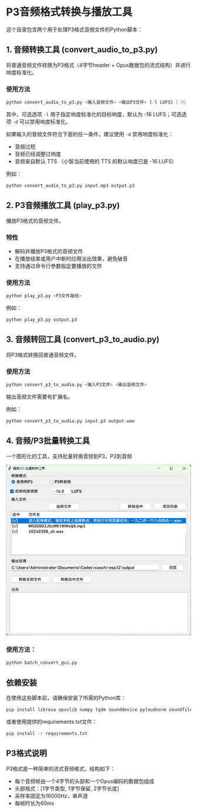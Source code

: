 # P3音频格式转换与播放工具

这个目录包含两个用于处理P3格式音频文件的Python脚本：

## 1. 音频转换工具 (convert_audio_to_p3.py)

将普通音频文件转换为P3格式（4字节header + Opus数据包的流式结构）并进行响度标准化。

### 使用方法

```bash
python convert_audio_to_p3.py <输入音频文件> <输出P3文件> [-l LUFS] [-d]
```

其中，可选选项 `-l` 用于指定响度标准化的目标响度，默认为 -16 LUFS；可选选项 `-d` 可以禁用响度标准化。

如果输入的音频文件符合下面的任一条件，建议使用 `-d` 禁用响度标准化：
- 音频过短
- 音频已经调整过响度
- 音频来自默认 TTS （小智当前使用的 TTS 的默认响度已是 -16 LUFS）

例如：
```bash
python convert_audio_to_p3.py input.mp3 output.p3
```

## 2. P3音频播放工具 (play_p3.py)

播放P3格式的音频文件。

### 特性

- 解码并播放P3格式的音频文件
- 在播放结束或用户中断时应用淡出效果，避免破音
- 支持通过命令行参数指定要播放的文件

### 使用方法

```bash
python play_p3.py <P3文件路径>
```

例如：
```bash
python play_p3.py output.p3
```

## 3. 音频转回工具 (convert_p3_to_audio.py)

将P3格式转换回普通音频文件。

### 使用方法

```bash
python convert_p3_to_audio.py <输入P3文件> <输出音频文件>
```

输出音频文件需要有扩展名。

例如：
```bash
python convert_p3_to_audio.py input.p3 output.wav
```
## 4. 音频/P3批量转换工具

一个图形化的工具，支持批量转换音频到P3，P3到音频

![](./img/img.png)

### 使用方法：
```bash
python batch_convert_gui.py
```

## 依赖安装

在使用这些脚本前，请确保安装了所需的Python库：

```bash
pip install librosa opuslib numpy tqdm sounddevice pyloudnorm soundfile
```

或者使用提供的requirements.txt文件：

```bash
pip install -r requirements.txt
```

## P3格式说明

P3格式是一种简单的流式音频格式，结构如下：
- 每个音频帧由一个4字节的头部和一个Opus编码的数据包组成
- 头部格式：[1字节类型, 1字节保留, 2字节长度]
- 采样率固定为16000Hz，单声道
- 每帧时长为60ms 